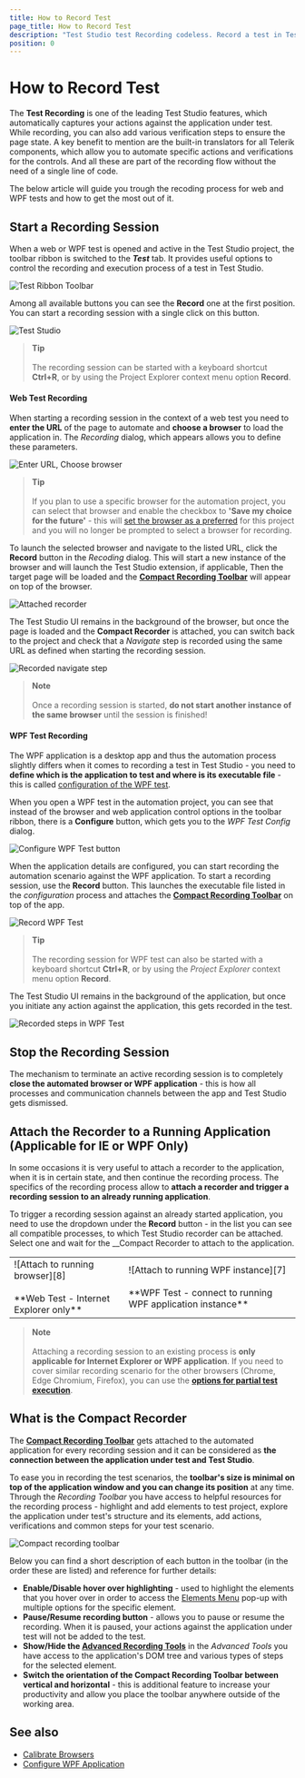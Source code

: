 ```yaml
---
title: How to Record Test
page_title: How to Record Test
description: "Test Studio test Recording codeless. Record a test in Test Studio without writing code. Launch new browser to record a test. Can I start recording from certain point in my application. Can I attach Test Studio to a running browser or application. Codeless test automation with Test Studio."
position: 0
---
```

# How to Record Test

The **Test Recording** is one of the leading Test Studio features, which automatically captures your actions against the application under test. While recording, you can also add various verification steps to ensure the page state. A key benefit to mention are the built-in translators for all Telerik components, which allow you to automate specific actions and verifications for the controls. And all these are part of the recording flow without the need of a single line of code.

The below article will guide you trough the recoding process for web and WPF tests and how to get the most out of it.

## Start a Recording Session

When a web or WPF test is opened and active in the Test Studio project, the toolbar ribbon is switched to the ___Test___ tab. It provides useful options to control the recording and execution process of a test in Test Studio.

![Test Ribbon Toolbar][2]

Among all available buttons you can see the __Record__ one at the first position. You can start a recording session with a single click on this button.

![Test Studio][1]

> **Tip**
> <br>
> <br>
> The recording session can be started with a keyboard shortcut **Ctrl+R**, or by using the Project Explorer context menu option __Record__.

#### Web Test Recording

When starting a recording session in the context of a web test you need to __enter the URL__ of the page to automate and __choose a browser__ to load the application in. The _Recording_ dialog, which appears allows you to define these parameters.

![Enter URL, Choose browser][3]

> **Tip**
> <br>
> <br>
> If you plan to use a specific browser for the automation project, you can select that browser and enable the checkbox to __'Save my choice for the future'__ - this will <a href="/automated-tests/test-execution/quick-run-browsers#preferred-browser" target="_blank">set the browser as a preferred</a> for this project and you will no longer be prompted to select a browser for recording.

To launch the selected browser and navigate to the listed URL, click the __Record__ button in the _Recoding_ dialog. This will start a new instance of the browser and will launch the Test Studio extension, if applicable, Then the target page will be loaded and the <a href="/features/recorder/compact-recording-toolbar" target="_blank">**Compact Recording Toolbar**</a> will appear on top of the browser.

![Attached recorder][5]

The Test Studio UI remains in the background of the browser, but once the page is loaded and the __Compact Recorder__ is attached, you can switch back to the project and check that a _Navigate_ step is recorded using the same URL as defined when starting the recording session.

![Recorded navigate step][5a]

> **Note**
> <br>
> <br>
> Once a recording session is started, **do not start another instance of the same browser** until the session is finished!

#### WPF Test Recording

The WPF application is a desktop app and thus the automation process slightly differs when it comes to recording a test in Test Studio - you need to __define which is the application to test and where is its executable file__ - this is called <a href="/automated-tests/wpf/wpf-test" target="_blank">configuration of the WPF test</a>.

When you open a WPF test in the automation project, you can see that instead of the browser and web application control options in the toolbar ribbon, there is a __Configure__ button, which gets you to the _WPF Test Config_ dialog.

![Configure WPF Test button][10]

When the application details are configured, you can start recording the automation scenario against the WPF application. To start a recording session, use the __Record__ button. This launches the executable file listed in the _configuration_ process and attaches the <a href="/features/recorder/compact-recording-toolbar" target="_blank">**Compact Recording Toolbar**</a> on top of the app.

![Record WPF Test][11]

> **Tip**
> <br>
> <br>
> The recording session for WPF test can also be started with a keyboard shortcut **Ctrl+R**, or by using the _Project Explorer_ context menu option __Record__.

The Test Studio UI remains in the background of the application, but once you initiate any action against the application, this gets recorded in the test.

![Recorded steps in WPF Test][12]

## Stop the Recording Session

The mechanism to terminate an active recording session is to completely __close the automated browser or WPF application__ - this is how all processes and communication channels between the app and Test Studio gets dismissed.

## Attach the Recorder to a Running Application (Applicable for IE or WPF Only)

In some occasions it is very useful to attach a recorder to the application, when it is in certain state, and then continue the recording process. The specifics of the recording process allow to __attach a recorder and trigger a recording session to an already running application__.

To trigger a recording session against an already started application, you need to use the dropdown under the __Record__ button - in the list you can see all compatible processes, to which Test Studio recorder can be attached. Select one and wait for the __Compact Recorder to attach to the application.

<table id=no-table>
	<tr>
		<td>![Attach to running browser][8] <br><br>**Web Test - Internet Explorer only**</td>
		<td>![Attach to running WPF instance][7] <br><br>**WPF Test - connect to running WPF application instance**</td>
	</tr>
<table>

> **Note**
> <br>
> <br>
> Attaching a recording session to an existing process is __only applicable for Internet Explorer or WPF application__. If you need to cover similar recording scenario for the other browsers (Chrome, Edge Chromium, Firefox), you can use the <a href="/automated-tests/test-execution/partial-test-execution" target="_blank">__options for partial test execution__</a>.

## What is the Compact Recorder

The  <a href="/features/recorder/compact-recording-toolbar" target="_blank">**Compact Recording Toolbar**</a> gets attached to the automated application for every recording session and it can be considered as __the connection between the application under test and Test Studio__.

To ease you in recording the test scenarios, the __toolbar's size is minimal on top of the application window and you can change its position__ at any time. Through the _Recording Toolbar_ you have access to helpful resources for the recording process - highlight and add elements to test project, explore the application under test's structure and its elements, add actions, verifications and common steps for your test scenario.

![Compact recording toolbar][6]

Below you can find a short description of each button in the toolbar (in the order these are listed) and reference for further details:

* __Enable/Disable hover over highlighting__ - used to highlight the elements that you hover over in order to access the <a href="/features/recorder/compact-recording-toolbar#hover-over-highlighting" target="_blank">Elements Menu</a> pop-up with multiple options for the specific element.
* __Pause/Resume recording button__ - allows you to pause or resume the recording. When it is paused, your actions against the application under test will not be added to the test.
* __Show/Hide the <a href="/features/recorder/advanced-recording-tools/dom-explorer" target="_blank">Advanced Recording Tools</a>__  in the _Advanced Tools_ you have access to the application's DOM tree and various types of steps for the selected element.
* __Switch the orientation of the **Compact Recording Toolbar** between vertical and horizontal__ - this is additional feature to increase your productivity and allow you place the toolbar anywhere outside of the working area.

## See also ##

* <a href="/features/project-settings/browsers" target="_blank">Calibrate Browsers</a>
* <a href="/automated-tests/wpf/wpf-test" target="_blank">Configure WPF Application</a>


[1]: /img/automated-tests/recording/overview/fig1.png
[2]: /img/automated-tests/recording/overview/fig2.png
[3]: /img/automated-tests/recording/overview/fig3.png
[4]: /img/automated-tests/recording/overview/fig4.png
[5]: /img/automated-tests/recording/overview/fig5.png
[5a]: /img/automated-tests/recording/overview/fig5a.png
[6]: /img/automated-tests/recording/overview/fig6.png
[10]: /img/automated-tests/recording/overview/fig10.png
[11]: /img/automated-tests/recording/overview/fig11.png
[12]: /img/automated-tests/recording/overview/fig12.png
[8]: /img/features/recorder/test-recorder/fig6.png
[7]: /img/features/recorder/test-recorder/fig7.png
